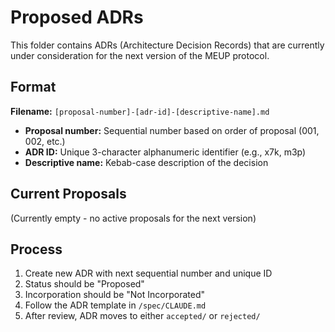 # Proposed ADRs

This folder contains ADRs (Architecture Decision Records) that are currently under consideration for the next version of the MEUP protocol.

## Format

**Filename:** `[proposal-number]-[adr-id]-[descriptive-name].md`

- **Proposal number:** Sequential number based on order of proposal (001, 002, etc.)
- **ADR ID:** Unique 3-character alphanumeric identifier (e.g., x7k, m3p)
- **Descriptive name:** Kebab-case description of the decision

## Current Proposals

(Currently empty - no active proposals for the next version)

## Process

1. Create new ADR with next sequential number and unique ID
2. Status should be "Proposed"
3. Incorporation should be "Not Incorporated"
4. Follow the ADR template in `/spec/CLAUDE.md`
5. After review, ADR moves to either `accepted/` or `rejected/`